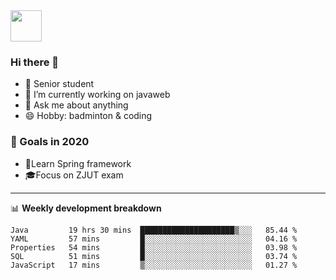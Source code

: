 <img src="https://github.com/egoist/egoist/raw/master/balloon.gif" width="50">

### Hi there 🐏

- 🌱 Senior student
- 🔭 I’m currently working on javaweb
- 💬 Ask me about anything
- 😄 Hobby: badminton & coding

### 🚀 Goals in 2020
+ 🍃Learn Spring framework
+ 🎓Focus on ZJUT exam
-------

📊 **Weekly development breakdown**
<!--START_SECTION:waka-->
```text
Java         19 hrs 30 mins  █████████████████████▒░░░   85.44 % 
YAML         57 mins         █░░░░░░░░░░░░░░░░░░░░░░░░   04.16 % 
Properties   54 mins         █░░░░░░░░░░░░░░░░░░░░░░░░   03.98 % 
SQL          51 mins         █░░░░░░░░░░░░░░░░░░░░░░░░   03.74 % 
JavaScript   17 mins         ▒░░░░░░░░░░░░░░░░░░░░░░░░   01.27 % 
```
<!--END_SECTION:waka-->
